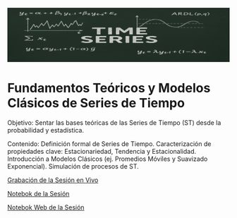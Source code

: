 ![banner2](images/banner2.png ':class=banner-image')

# Fundamentos Teóricos y Modelos Clásicos de Series de Tiempo 

Objetivo: Sentar las bases teóricas de las Series de Tiempo (ST) desde la probabilidad y estadística.

Contenido: Definición formal de Series de Tiempo. Caracterización de propiedades clave: Estacionariedad, Tendencia y Estacionalidad. Introducción a Modelos Clásicos (ej. Promedios Móviles y Suavizado Exponencial). Simulación de procesos de ST.

[Grabación de la Sesión en Vivo](https://www.youtube.com/live/QOje90AnKVU?si=ykZOcS3v-CvRieIM)

[Notebok de la Sesión](https://github.com/LuisGorozpe/py-ts-code/blob/main/sesion2.ipynb)

[Notebok Web de la Sesión](https://luisgorozpe.github.io/py-ts-code/sesion2.html)
